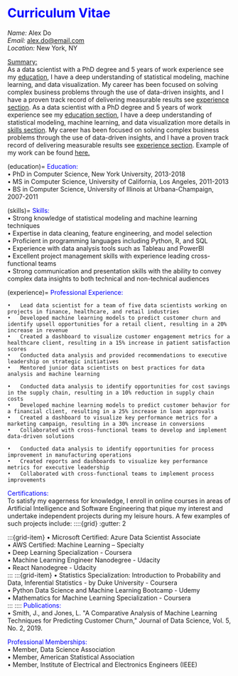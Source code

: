 # **<font color="blue">Curriculum Vitae</font>**

*Name:* Alex Do  
*Email:* <u><font color="blue">alex.do@email.com</font> </u>  
*Location:* New York, NY

<u>Summary:</u>  
As a data scientist with a PhD degree and 5 years of work experience see my [education](education), I have a deep understanding of statistical modeling, machine learning, and data visualization. My career has been focused on solving complex business problems through the use of data-driven insights, and I have a proven track record of delivering measurable results see [experience section](experience). As a data scientist with a PhD degree and 5 years of work experience see my [education section](education), I have a deep understanding of statistical modeling, machine learning, and data visualization more details in [skills section](skills). My career has been focused on solving complex business problems through the use of data-driven insights, and I have a proven track record of delivering measurable results see [experience section](experience). Example of my work can be found [here.](analysis_example.ipynb)

(education)=
<font color="blue">Education:</font>    
•	PhD in Computer Science, New York University, 2013-2018  
•	MS in Computer Science, University of California, Los Angeles, 2011-2013  
•	BS in Computer Science, University of Illinois at Urbana-Champaign, 2007-2011  

(skills)=
<font color="blue">Skills:</font>  
•	Strong knowledge of statistical modeling and machine learning techniques  
•	Expertise in data cleaning, feature engineering, and model selection  
•	Proficient in programming languages including Python, R, and SQL  
•	Experience with data analysis tools such as Tableau and PowerBI  
•	Excellent project management skills with experience leading cross-functional teams  
•	Strong communication and presentation skills with the ability to convey complex data insights to both technical and non-technical audiences  

(experience)=
<font color="blue">Professional Experience:</font>  
```{dropdown} **Data Scientist, ABC Corporation, New York, NY, 2018-present**  
•	Lead data scientist for a team of five data scientists working on projects in finance, healthcare, and retail industries  
•	Developed machine learning models to predict customer churn and identify upsell opportunities for a retail client, resulting in a 20% increase in revenue  
•	Created a dashboard to visualize customer engagement metrics for a healthcare client, resulting in a 15% increase in patient satisfaction scores  
•	Conducted data analysis and provided recommendations to executive leadership on strategic initiatives  
•	Mentored junior data scientists on best practices for data analysis and machine learning  
```

```{dropdown} **Data Scientist, XYZ Corporation, Los Angeles, CA, 2016-2018** 
•	Conducted data analysis to identify opportunities for cost savings in the supply chain, resulting in a 10% reduction in supply chain costs  
•	Developed machine learning models to predict customer behavior for a financial client, resulting in a 25% increase in loan approvals  
•	Created a dashboard to visualize key performance metrics for a marketing campaign, resulting in a 30% increase in conversions  
•	Collaborated with cross-functional teams to develop and implement data-driven solutions  
```

```{dropdown} **Data Analyst, DEF Corporation, Urbana-Champaign, IL, 2011-2016**    
•	Conducted data analysis to identify opportunities for process improvement in manufacturing operations  
•	Created reports and dashboards to visualize key performance metrics for executive leadership  
•	Collaborated with cross-functional teams to implement process improvements  
```

<font color="blue">Certifications:</font>  
To satisfy my eagerness for knowledge, I enroll in online courses in areas of Artificial Intelligence and Software Engineering that pique my interest and undertake independent projects during my leisure hours. A few examples of such projects include:
::::{grid}
:gutter: 2

:::{grid-item}
•	Microsoft Certified: Azure Data Scientist Associate    
•	AWS Certified: Machine Learning – Specialty  
•	Deep Learning Specialization - Coursera  
•	Machine Learning Engineer Nanodegree - Udacity  
•	React Nanodegree - Udacity	   
:::
:::{grid-item}
•	Statistics Specialization: Introduction to Probability and Data, Inferential Statistics - by Duke University - Coursera  
•	Python Data Science and Machine Learning Bootcamp - Udemy  
•	Mathematics for Machine Learning Specialization - Coursera  
:::
::::
<font color="blue">Publications:</font>  
•	Smith, J., and Jones, L. "A Comparative Analysis of Machine Learning Techniques for Predicting Customer Churn," Journal of Data Science, Vol. 5, No. 2, 2019.

<font color="blue">Professional Memberships:</font>  
•	Member, Data Science Association  
•	Member, American Statistical Association  
•	Member, Institute of Electrical and Electronics Engineers (IEEE)
